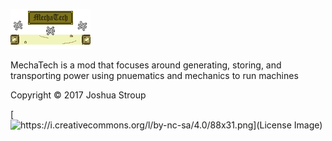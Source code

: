 ![Logo](https://raw.githubusercontent.com/Wargog/MechaTech/master/src/main/resources/assets/mechatech/logo.png)

MechaTech is a mod that focuses around generating, storing, and transporting power using pnuematics and mechanics to run machines

Copyright &copy; 2017 Joshua Stroup

[![https://i.creativecommons.org/l/by-nc-sa/4.0/88x31.png](License Image)](https://creativecommons.org/licenses/by-nc-sa/4.0/)
